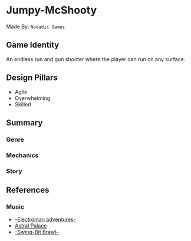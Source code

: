 # Jumpy-McShooty
Made By: `Nodadic Games`

## Game Identity
An endless run and gun shooter where the player can run on any surface.

## Design Pillars

- Agile
- Overwhelming
- Skilled

## Summary

### Genre

### Mechanics

### Story

## References

### Music

- [-Electroman adventures-](https://www.newgrounds.com/audio/listen/479319)
- [Astral Palace](https://www.newgrounds.com/audio/listen/1153085)
- [-Swing-Bit Brawl-](https://www.newgrounds.com/audio/listen/492084)
